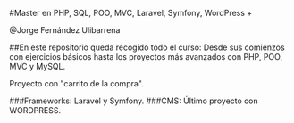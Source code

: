 #Master en PHP, SQL, POO, MVC, Laravel, Symfony, WordPress +

@Jorge Fernández Ulibarrena

##En este repositorio queda recogido todo el curso: Desde sus comienzos con ejercicios básicos hasta los proyectos más avanzados con PHP, POO, MVC y MySQL.

Proyecto con "carrito de la compra".

###Frameworks: Laravel y Symfony. ###CMS: Último proyecto con WORDPRESS.
